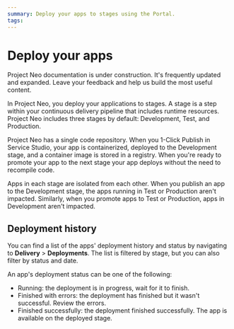 ```yaml
---
summary: Deploy your apps to stages using the Portal.   
tags:
---
```


# Deploy your apps

<div class="info" markdown="1">

Project Neo documentation is under construction. It's frequently updated and expanded. Leave your feedback and help us build the most useful content.

</div>

In Project Neo, you deploy your applications to stages. A stage is a step within your continuous delivery pipeline that includes runtime resources. Project Neo includes three stages by default: Development, Test, and Production.

Project Neo has a single code repository. When you 1-Click Publish in Service Studio, your app is containerized, deployed to the Development stage, and a container image is stored in a registry. When you're ready to promote your app to the next stage your app deploys without the need to recompile code.

Apps in each stage are isolated from each other. When you publish an app to the Development stage, the apps running in Test or Production aren't impacted. Similarly, when you promote apps to Test or Production, apps in Development aren't impacted. 

## Deployment history

You can find a list of the apps' deployment history and status by navigating to **Delivery** > **Deployments**. The list is filtered by stage, but you can also  filter by status and date.

An app's deployment status can be one of the following:

* Running: the deployment is in progress, wait for it to finish.
* Finished with errors: the deployment has finished but it wasn't successful. Review the errors.
* Finished successfully: the deployment finished successfully. The app is available on the deployed stage.
